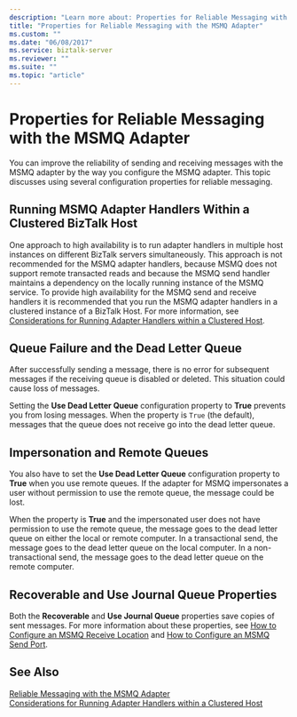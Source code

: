 ```yaml
---
description: "Learn more about: Properties for Reliable Messaging with the MSMQ Adapter"
title: "Properties for Reliable Messaging with the MSMQ Adapter"
ms.custom: ""
ms.date: "06/08/2017"
ms.service: biztalk-server
ms.reviewer: ""
ms.suite: ""
ms.topic: "article"
---
```

# Properties for Reliable Messaging with the MSMQ Adapter
You can improve the reliability of sending and receiving messages with the MSMQ adapter by the way you configure the MSMQ adapter. This topic discusses using several configuration properties for reliable messaging.  
  
## Running MSMQ Adapter Handlers Within a Clustered BizTalk Host  
 One approach to high availability is to run adapter handlers in multiple host instances on different BizTalk servers simultaneously. This approach is not recommended for the MSMQ adapter handlers, because MSMQ does not support remote transacted reads and because the MSMQ send handler maintains a dependency on the locally running instance of the MSMQ service. To provide high availability for the MSMQ send and receive handlers it is recommended that you run the MSMQ adapter handlers in a clustered instance of a BizTalk Host. For more information, see [Considerations for Running Adapter Handlers within a Clustered Host](../core/considerations-for-running-adapter-handlers-within-a-clustered-host1.md).  
  
## Queue Failure and the Dead Letter Queue  
 After successfully sending a message, there is no error for subsequent messages if the receiving queue is disabled or deleted. This situation could cause loss of messages.  
  
 Setting the **Use Dead Letter Queue** configuration property to **True** prevents you from losing messages. When the property is `True` (the default), messages that the queue does not receive go into the dead letter queue.  
  
## Impersonation and Remote Queues  
 You also have to set the **Use Dead Letter Queue** configuration property to **True** when you use remote queues. If the adapter for MSMQ impersonates a user without permission to use the remote queue, the message could be lost.  
  
 When the property is **True** and the impersonated user does not have permission to use the remote queue, the message goes to the dead letter queue on either the local or remote computer. In a transactional send, the message goes to the dead letter queue on the local computer. In a non-transactional send, the message goes to the dead letter queue on the remote computer.  
  
## Recoverable and Use Journal Queue Properties  
 Both the **Recoverable** and **Use Journal Queue** properties save copies of sent messages. For more information about these properties, see [How to Configure an MSMQ Receive Location](../core/how-to-configure-an-msmq-receive-location.md) and [How to Configure an MSMQ Send Port](../core/how-to-configure-an-msmq-send-port.md).  
  
## See Also  
 [Reliable Messaging with the MSMQ Adapter](../core/reliable-messaging-with-the-msmq-adapter.md)   
 [Considerations for Running Adapter Handlers within a Clustered Host](../core/considerations-for-running-adapter-handlers-within-a-clustered-host1.md)
